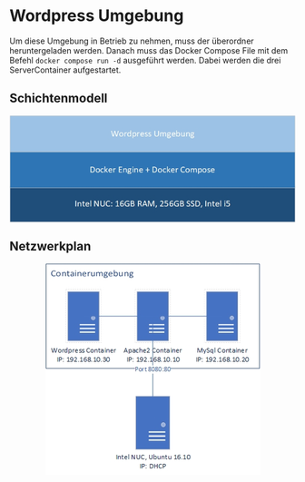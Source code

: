 # Wordpress Umgebung

Um diese Umgebung in Betrieb zu nehmen, muss der überordner heruntergeladen werden. Danach muss das Docker Compose File mit dem Befehl `docker compose run -d` ausgeführt werden. Dabei werden die drei ServerContainer aufgestartet.

## Schichtenmodell
<img align="center" width="" height="" src="./img/../../img/../../img/schichten.jpg" alt="Schichtenmodell">

## Netzwerkplan
<div style="text-align:center"><img src="./img/../../img/../../img/netzplan_lb03_1.jpg" /></div>